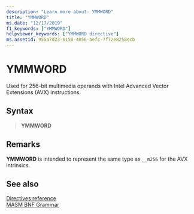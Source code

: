 ```yaml
---
description: "Learn more about: YMMWORD"
title: "YMMWORD"
ms.date: "12/17/2019"
f1_keywords: ["YMMWORD"]
helpviewer_keywords: ["YMMWORD directive"]
ms.assetid: 955a7d23-6150-4056-befc-7f72e8258ecb
---
```

# YMMWORD

Used for 256-bit multimedia operands with Intel Advanced Vector Extensions (AVX) instructions.

## Syntax

> **YMMWORD**

## Remarks

**YMMWORD** is intended to represent the same type as `__m256` for the AVX intrinsics.

## See also

[Directives reference](directives-reference.md)\
[MASM BNF Grammar](masm-bnf-grammar.md)
